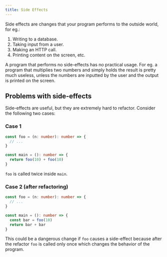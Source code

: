 ```yaml
---
title: Side Effects
---
```


Side effects are changes that your program performs to the outside world, for eg.:

1. Writing to a database.
2. Taking input from a user.
3. Making an HTTP call.
4. Printing content on the screen, etc.

A program that performs no side-effects has no practical usage. For eg. a program that multiplies two numbers and simply holds the result is pretty much useless, unless the numbers are inputted by the user and the output is printed on the screen.

## Problems with side-effects

Side-effects are useful, but they are extremely hard to refactor. Consider the following two cases:

### Case 1

```ts
const foo = (n: number): number => {
  // ...
}

const main = (): number => {
  return foo(10) + foo(10)
}
```

`foo` is called twice inside `main`.

### Case 2 (after refactoring)

```ts
const foo = (n: number): number => {
  // ...
}

const main = (): number => {
  const bar = foo(10)
  return bar + bar
}
```

This could be a dangerous change if `foo` causes a side-effect because after the refactor `foo` is called only once which changes the behavior of the program.

<!-- ## Solving using QIO

Updating `foo` was returning a `QIO<number>` instead of `number` we could do such refactors far more easily.

### Case 1

```ts
import {QIO} from '@qio/core'

const foo = (n: number): QIO<number> => {
  // ...
}

const main = (): QIO<number> => {
  return foo(10).zipWith(foo(10), (a, b) => a + b)
}
```

### Case 2 (after refactoring)

```ts
import {QIO} from '@qio/core'

const main = (): QIO<number> => {
  const bar = foo(10)
  return bar.zipWith(bar, (a, b) => a + b)
}
```

If `foo` was implemented using QIO and instead of returning a `number` it returns `QIO<number>` it can provide guarantees while refactoring. -->
